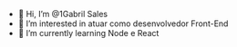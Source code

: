 - 👋 Hi, I’m @1Gabril Sales
- 👀 I’m interested in atuar como desenvolvedor Front-End
- 🌱 I’m currently learning Node e React 
<!-- 💞️ I’m looking to collaborate on ...
- 📫 How to reach me ...-->

<!---
1Gabiru/1Gabiru is a ✨ special ✨ repository because its `README.md` (this file) appears on your GitHub profile.
You can click the Preview link to take a look at your changes.
--->
